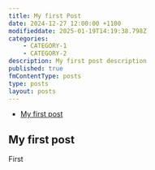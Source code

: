```yaml
---
title: My first Post
date: 2024-12-27 12:00:00 +1100
modifieddate: 2025-01-19T14:19:38.798Z
categories:
    - CATEGORY-1
    - CATEGORY-2
description: My first post description
published: true
fmContentType: posts
type: posts
layout: posts
---
```




* [My first post](#my-first-post)

## My first post

First
